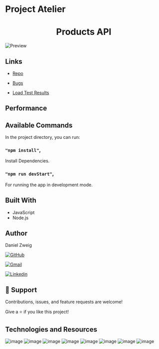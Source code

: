 # Project Atelier
<h1 align="center">Products API</h1>

![Preview](/Screen1.gif)

## Links

- [Repo](https://github.com/rfp2207-sdc-elrond/Products "Front End Capstone Repo")

- [Bugs](https://github.com/rfp2207-sdc-elrond/Products/issues "Issues Page")

- [Load Test Results](https://loader.io/reports/83fb939fdf1e9b841056ccd4bcedc66e/results/3b92d153bc33c0faa67a81f70b746fff)


## Performance


## Available Commands

In the project directory, you can run:

### `"npm install"`,

Install Dependencies.

### `"npm run devStart"`,

For running the app in development mode.


## Built With

- JavaScript
- Node.js

## Author

Daniel Zweig

[![GitHub](https://img.shields.io/badge/github-%23121011.svg?style=for-the-badge&logo=github&logoColor=white)](https://github.com/danielczweig)

[![Gmail](https://img.shields.io/badge/Gmail-D14836?style=for-the-badge&logo=gmail&logoColor=white)](mailto:danielczweig@gmail.com.com)

[![Linkedin](https://img.shields.io/badge/linkedin-%230077B5.svg?style=for-the-badge&logo=linkedin&logoColor=white)](https://www.linkedin.com/in/dzweig/)


## 🤝 Support

Contributions, issues, and feature requests are welcome!

Give a ⭐️ if you like this project!

## Technologies and Resources
![image]( https://img.shields.io/badge/npm-CB3837?style=for-the-badge&logo=npm&logoColor=white )
![image]( https://img.shields.io/badge/Postman-FF6C37?style=for-the-badge&logo=Postman&logoColor=white )
![image]( https://img.shields.io/badge/Git-F05032?style=for-the-badge&logo=git&logoColor=white )
![image]( https://img.shields.io/badge/Google_chrome-4285F4?style=for-the-badge&logo=Google-chrome&logoColor=white )
![image]( https://img.shields.io/badge/Trello-%23026AA7.svg?style=for-the-badge&logo=Trello&logoColor=white )
![image]( https://img.shields.io/badge/VisualStudioCode-0078d7.svg?style=for-the-badge&logo=visual-studio-code&logoColor=white )
![image]( https://img.shields.io/badge/javascript-%23323330.svg?style=for-the-badge&logo=javascript&logoColor=%23F7DF1E )
![image]( https://img.shields.io/badge/ESLint-4B3263?style=for-the-badge&logo=eslint&logoColor=white )



